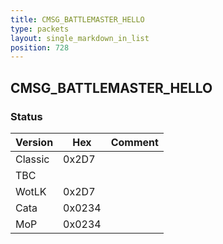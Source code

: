 ```yaml
---
title: CMSG_BATTLEMASTER_HELLO
type: packets
layout: single_markdown_in_list
position: 728
---
```


## CMSG_BATTLEMASTER_HELLO

### Status

Version    | Hex        | Comment
---------- | ---------- | ---------- 
Classic    | 0x2D7      | 
TBC        |            |
WotLK      | 0x2D7      | 
Cata       | 0x0234     | 
MoP        | 0x0234     | 